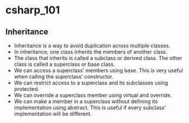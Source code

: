 # csharp_101

## Inheritance

-   Inheritance is a way to avoid duplication across multiple classes.
-   In inheritance, one class inherits the members of another class.
-   The class that inherits is called a subclass or derived class. The other class is called a superclass or base class.
-   We can access a superclass’ members using base. This is very useful when calling the superclass’ constructor.
-   We can restrict access to a superclass and its subclasses using protected.
-   We can override a superclass member using virtual and override.
-   We can make a member in a superclass without defining its implementation using abstract. This is useful if every subclass’ implementation will be different.
